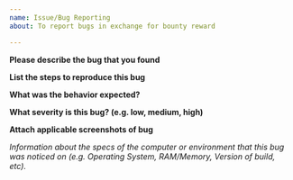 ```yaml
---
name: Issue/Bug Reporting
about: To report bugs in exchange for bounty reward

---
```


**Please describe the bug that you found**

**List the steps to reproduce this bug**

**What was the behavior expected?**

**What severity is this bug? (e.g. low, medium, high)**

**Attach applicable screenshots of bug**

*Information about the specs of the computer or environment that this bug was noticed on (e.g. Operating System, RAM/Memory, Version of build, etc).*

